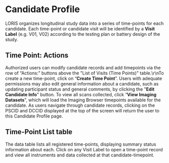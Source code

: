 # Candidate Profile

LORIS organizes longitudinal study data into a series of time-points for each candidate. Each time-point or candidate visit will be identified by a <b>Visit Label</b> (e.g. V01, V02) according to the testing plan or battery design of the study.

## Time Point: Actions

Authorized users can modify candidate records and add timepoints via the row of “Actions:” buttons above the "List of Visits (Time Points)" table.\r\nTo create a new time-point, click on “<b>Create Time Point</b>”.
Users with adequate permissions may also edit general information about a candidate, such as updating participant status and general comments, by clicking the "<b>Edit Candidate Info</b>" button.
To view all scans collected, click “<b>View Imaging Datasets</b>”, which will load the Imaging Browser timepoints available for the candidate.
As users navigate through candidate records, clicking on the PSCID and DCCID displayed at the top of the screen will return the user to this Candidate Profile page.

## Time-Point List table

The data table lists all registered time-points, displaying summary status information about each.
Click on any Visit Label to open a time-point record and view all instruments and data collected at that candidate-timepoint.


